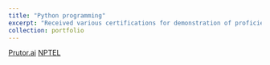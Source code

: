 ```yaml
---
title: "Python programming"
excerpt: "Received various certifications for demonstration of proficiency in the language."
collection: portfolio
---
```

[Prutor.ai](https://1drv.ms/b/s!AllCcwLfbSCpiGDrspce8Vs66xvm?e=Tv2AID) [NPTEL](https://1drv.ms/b/s!AllCcwLfbSCpiF8sSit2A6gSzJ2p?e=mNdTDt)